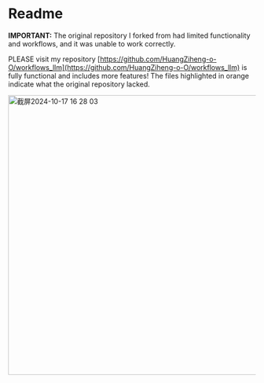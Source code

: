 # Readme
 

 **IMPORTANT:** The original repository I forked from had limited functionality and workflows, and it was unable to work correctly.


PLEASE visit my repository  [https://github.com/HuangZiheng-o-O/workflows_llm](https://github.com/HuangZiheng-o-O/workflows_llm) is fully functional and includes more features! The files highlighted in orange indicate what the original repository lacked.

<img width="569" alt="截屏2024-10-17 16 28 03" src="https://github.com/user-attachments/assets/02f50540-37b9-4a3f-a7c3-ccec448a13ee">
 
